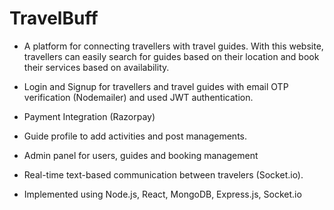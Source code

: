 # TravelBuff

- A platform for connecting travellers with travel guides. With this website, travellers can easily search for guides based on their 
location and book their services based on availability.

- Login and Signup for travellers and travel guides with email OTP
verification (Nodemailer) and used JWT authentication.

- Payment Integration (Razorpay)

- Guide profile to add activities and post managements.

- Admin panel for users, guides and booking management

- Real-time text-based communication between travelers (Socket.io).

- Implemented using Node.js, React, MongoDB, Express.js,
  Socket.io
